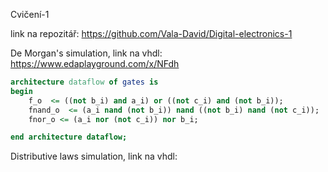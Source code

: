 Cvičení-1

link na repozitář:
https://github.com/Vala-David/Digital-electronics-1


De Morgan's simulation, 
link na vhdl:
https://www.edaplayground.com/x/NFdh

```vhdl
architecture dataflow of gates is
begin
    f_o  <= ((not b_i) and a_i) or ((not c_i) and (not b_i));
    fnand_o  <= (a_i nand (not b_i)) nand ((not b_i) nand (not c_i));
    fnor_o <= (a_i nor (not c_i)) nor b_i;

end architecture dataflow;
```

Distributive laws simulation, 
link na vhdl:

```vhdl
```






